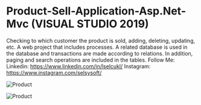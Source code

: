 # Product-Sell-Application-Asp.Net-Mvc (VISUAL STUDIO 2019)
Checking to which customer the product is sold, adding, deleting, updating, etc. A web project that includes processes. A related database is used in the database and transactions are made according to relations. In addition, paging and search operations are included in the tables.
Follow Me: 
Linkedin: https://www.linkedin.com/in/lselcukl/ 
Instagram: https://www.instagram.com/selsysoft/

![Product](https://user-images.githubusercontent.com/67559667/98142776-49cf7000-1ed9-11eb-906c-486ab98bbea0.png)

![Product](https://user-images.githubusercontent.com/67559667/98142902-7c796880-1ed9-11eb-986a-a412a5038345.png)
